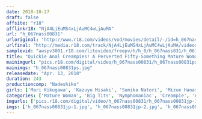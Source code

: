 ```yaml
---
date: 2018-10-27
draft: false
affsite: "r18"
afflinkr18: "NjA4LjEuMS4xLjAuMC4wLjAuMA"
url: "h_067nass00831"
urloriginal: "http://www.r18.com/videos/vod/movies/detail/-/id=h_067nass00831"
urlfinal: "http://media.r18.com/track/NjA4LjEuMS4xLjAuMC4wLjAuMA/videos/vod/movies/detail/-/id=h_067nass00831"
samplevid: "awspv3001.r18.com/litevideo/freepv/h/h_0/h_067nass831/h_067nass831_dmb_w.mp4"
title: "Quickie Anal Creampies! A Perverted Fifty-Something Mature Woman With Anal Issues Highlights Part 2 2"
mainimgurl: "pics.r18.com/digital/video/h_067nass00831/h_067nass00831ps.jpg"
mainimgs: "h_067nass00831ps.jpg"
releasedate: "Apr. 13, 2018"
duration: 243
productioncomp: "Nadeshiko"
girls: ['Mari Kikugawa', 'Kazuyo Misaki', 'Sumika Natori', 'Mizue Hanashima', 'Sumire Goto', 'Minami Suyamami', 'Shiho Aoi', 'Yukiko Furukawa', 'Yukari Koyanagi', 'Janet Ai']
categories: ['Mature Woman', 'Big Tits', 'Nymphomaniac', 'Creampie', 'Anal Sex', 'Over 4 Hours', 'Hi-Def']
imgurls: ['pics.r18.com/digital/video/h_067nass00831/h_067nass00831jp-1.jpg', 'pics.r18.com/digital/video/h_067nass00831/h_067nass00831jp-2.jpg', 'pics.r18.com/digital/video/h_067nass00831/h_067nass00831jp-3.jpg', 'pics.r18.com/digital/video/h_067nass00831/h_067nass00831jp-4.jpg', 'pics.r18.com/digital/video/h_067nass00831/h_067nass00831jp-5.jpg', 'pics.r18.com/digital/video/h_067nass00831/h_067nass00831jp-6.jpg', 'pics.r18.com/digital/video/h_067nass00831/h_067nass00831jp-7.jpg', 'pics.r18.com/digital/video/h_067nass00831/h_067nass00831jp-8.jpg', 'pics.r18.com/digital/video/h_067nass00831/h_067nass00831jp-9.jpg', 'pics.r18.com/digital/video/h_067nass00831/h_067nass00831jp-10.jpg', 'pics.r18.com/digital/video/h_067nass00831/h_067nass00831jp-11.jpg', 'pics.r18.com/digital/video/h_067nass00831/h_067nass00831jp-12.jpg', 'pics.r18.com/digital/video/h_067nass00831/h_067nass00831jp-13.jpg', 'pics.r18.com/digital/video/h_067nass00831/h_067nass00831jp-14.jpg', 'pics.r18.com/digital/video/h_067nass00831/h_067nass00831jp-15.jpg', 'pics.r18.com/digital/video/h_067nass00831/h_067nass00831jp-16.jpg', 'pics.r18.com/digital/video/h_067nass00831/h_067nass00831jp-17.jpg', 'pics.r18.com/digital/video/h_067nass00831/h_067nass00831jp-18.jpg', 'pics.r18.com/digital/video/h_067nass00831/h_067nass00831jp-19.jpg', 'pics.r18.com/digital/video/h_067nass00831/h_067nass00831jp-20.jpg']
imgs: ['h_067nass00831jp-1.jpg', 'h_067nass00831jp-2.jpg', 'h_067nass00831jp-3.jpg', 'h_067nass00831jp-4.jpg', 'h_067nass00831jp-5.jpg', 'h_067nass00831jp-6.jpg', 'h_067nass00831jp-7.jpg', 'h_067nass00831jp-8.jpg', 'h_067nass00831jp-9.jpg', 'h_067nass00831jp-10.jpg', 'h_067nass00831jp-11.jpg', 'h_067nass00831jp-12.jpg', 'h_067nass00831jp-13.jpg', 'h_067nass00831jp-14.jpg', 'h_067nass00831jp-15.jpg', 'h_067nass00831jp-16.jpg', 'h_067nass00831jp-17.jpg', 'h_067nass00831jp-18.jpg', 'h_067nass00831jp-19.jpg', 'h_067nass00831jp-20.jpg']
---
```

